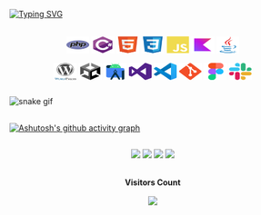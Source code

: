 
[![Typing SVG](https://readme-typing-svg.herokuapp.com/?color=6B378E&size=35&center=true&vCenter=true&width=1000&lines=HELLO,+MY+NAME+is+Kaio+Novaes;I'm+22+years+old;I+am+from+Maceio,+AL;I+study+analysis+and+systems+development+at+Senac;Be+Welcome!+:%29)](https://git.io/typing-svg) 

<div align="center" style="display: inline_block"><br>
  <img align="center" alt="Kaio-PHP" height="30" width="40" src="https://raw.githubusercontent.com/devicons/devicon/master/icons/php/php-original.svg">
  <img align="center" alt="Kaio-Csharp" height="30" width="40" src="https://raw.githubusercontent.com/devicons/devicon/master/icons/csharp/csharp-original.svg">
  <img align="center" alt="Kaio-HTML" height="30" width="40" src="https://raw.githubusercontent.com/devicons/devicon/master/icons/html5/html5-original.svg">
  <img align="center" alt="Kaio-CSS" height="30" width="40" src="https://raw.githubusercontent.com/devicons/devicon/master/icons/css3/css3-original.svg">
  <img align="center" alt="Kaio-Js" height="30" width="40" src="https://raw.githubusercontent.com/devicons/devicon/master/icons/javascript/javascript-plain.svg">
  <img align="center" alt="Kaio-Kotlin" height="30" width="40" src="https://raw.githubusercontent.com/devicons/devicon/master/icons/kotlin/kotlin-original.svg">
  <img align="center" alt="Kaio-Java" height="30" width="40" src="https://raw.githubusercontent.com/devicons/devicon/master/icons/java/java-original.svg">
</div>

<div align="center" style="display: inline_block"><br>
  <img align="center" alt="Kaio-WordPress" height="30" width="40" src="https://raw.githubusercontent.com/devicons/devicon/master/icons/wordpress/wordpress-original.svg">
  <img align="center" alt="Kaio-Unity" height="30" width="40" src="https://raw.githubusercontent.com/devicons/devicon/master/icons/unity/unity-original.svg">
  <img align="center" alt="Kaio-AndroidStudio" height="30" width="40" src="https://raw.githubusercontent.com/devicons/devicon/master/icons/androidstudio/androidstudio-original.svg">
  <img align="center" alt="Kaio-VisualStudio" height="30" width="40" src="https://raw.githubusercontent.com/devicons/devicon/master/icons/visualstudio/visualstudio-plain.svg">
  <img align="center" alt="Kaio-Vscode" height="30" width="40" src="https://raw.githubusercontent.com/devicons/devicon/master/icons/vscode/vscode-original.svg">
  <img align="center" alt="Kaio-Git" height="30" width="40" src="https://raw.githubusercontent.com/devicons/devicon/master/icons/git/git-original.svg">
  <img align="center" alt="Kaio-Figma" height="30" width="40" src="https://raw.githubusercontent.com/devicons/devicon/master/icons/figma/figma-original.svg">
  <img align="center" alt="Kaio-Slack" height="30" width="40" src="https://raw.githubusercontent.com/devicons/devicon/master/icons/slack/slack-original.svg">
</div>
 
  ##
  
![snake gif](https://github.com/KaioNovaes/KaioNovaes/blob/output/github-contribution-grid-snake.gif)

  ##
  
[![Ashutosh's github activity graph](https://github-readme-activity-graph.vercel.app/graph?username=KaioNovaes&bg_color=000000&color=6B378E&line=6B378E&point=3C6D9A&area=true&hide_border=true)](https://github.com/ashutosh00710/github-readme-activity-graph)   

  ##

<div align="center">  
  <a href="https://www.linkedin.com/in/seu-perfil/" target="_blank"><img src="https://img.shields.io/badge/-LinkedIn-0077B5?style=for-the-badge&logo=linkedin&logoColor=white" /></a>
  <a href="mailto:kaionicollas1515@gmail.com"><img src="https://img.shields.io/badge/-Gmail-%23333?style=for-the-badge&logo=gmail&logoColor=white" target="_blank"></a>
  <a href="https://discord.gg/KetQwDGd" target="_blank"><img src="https://img.shields.io/badge/Discord-7289DA?style=for-the-badge&logo=discord&logoColor=white" target="_blank"></a> 
  <a href="https://www.instagram.com/kaionovaees/" target="_blank"><img src="https://img.shields.io/badge/-Insta-ff69b4?style=for-the-badge&logo=instagram&logoColor=white" /></a>
  
</div>


  
<div align="center">
<br><p align="centre" color=><b>Visitors Count</b></p>  
<p align="center"><img align="center" src="https://profile-counter.glitch.me/{KaioNovaes}/count.svg" /></p> 
<br></div>
